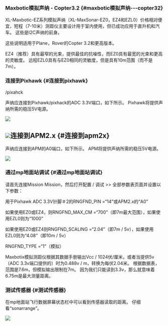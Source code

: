 ### Maxbotic模拟声纳 - Copter3.2 {#maxbotic模拟声纳---copter32}

XL-Maxbotic-EZ系列模拟声纳（XL-MaxSonar-EZ0，EZ4和EZL0）价格相对便宜，短程（7-10米）测距仪主要设计用于室内使用，但已成功应用于直升机和汽车。 这些是I2C声纳的前身。

这些说明适用于Plane，Rover的Copter 3.2和更高版本。

EZ4（推荐）具有最窄的光束，提供最佳的抗噪性，而EZ0具有最宽的光束和更高的灵敏度。 远程EZL0具有与EZ0相同的灵敏度，但是具有10m范围（而不是7m）。

### 连接到Pixhawk {#连接到pixhawk}

/pixahck

声纳应连接到Pixhawk/pixhack的ADC 3.3V端口，如下所示。 Pixhawk将提供声纳所需的稳压5V电源。

![](http://doc.cuav.net/PixHack/assets/XU.jpg)

## ![](http://doc.cuav.net/PixHack/assets/ADC.jpg)连接到APM2.x {#连接到apm2x}

声纳应连接到APM的A0端口，如下所示。 APM将提供声纳所需的稳压5V电源。

![](http://doc.cuav.net/PixHack/assets/XU2.jpg)

### 通过mp地面站调试 {#通过mp地面站调试}

请首先连接Mission Mission，然后打开配置 / 调试 &gt;&gt; 全部参数表页面并设置以下参数：

用于Pixhawk ADC 3.3V针脚＃2的RNGFND\_PIN =“14”或APM2.x的“A0”

如果使用EZ0或EZ4，则RNGFND\_MAX\_CM =“700”（即7m最大范围），如果使用EZL0则为“1000”

如果使用EZ0或EZ4则RNGFND\_SCALING =“2.04”（即7m / 5v），如果使用EZL0则为“4.08”（即10m / 5v）

RNGFND\_TYPE =“1”（模拟）

Maxbotix模拟测距仪根据其数据手册输出Vcc / 1024伏/厘米，或者当提供5v（ADC 3.3v端口提供的）时为0.488v / m，转换为每伏2.04米。 根据数据表，范围是7.6m，但模拟输出限制在7m。 因为我们只能读到3.3v，那么就意味着6.75m是最大测量距离。

### 测试传感器 {#测试传感器}

在mp地面站飞行数据屏幕状态栏中可以看到传感器读取的距离。 仔细看“sonarrange”。

![](http://doc.cuav.net/PixHack/assets/sonser4.jpg)

